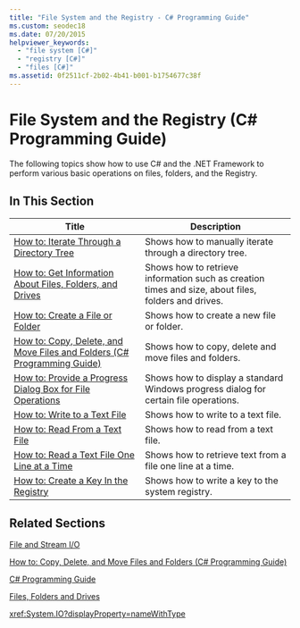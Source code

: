 ```yaml
---
title: "File System and the Registry - C# Programming Guide"
ms.custom: seodec18
ms.date: 07/20/2015
helpviewer_keywords: 
  - "file system [C#]"
  - "registry [C#]"
  - "files [C#]"
ms.assetid: 0f2511cf-2b02-4b41-b001-b1754677c38f
---
```

# File System and the Registry (C# Programming Guide)
The following topics show how to use C# and the .NET Framework to perform various basic operations on files, folders, and the Registry.  
  
## In This Section  
  
|**Title**|**Description**|  
|---------------|---------------------|  
|[How to: Iterate Through a Directory Tree](./how-to-iterate-through-a-directory-tree.md)|Shows how to manually iterate through a directory tree.|  
|[How to: Get Information About Files, Folders, and Drives](./how-to-get-information-about-files-folders-and-drives.md)|Shows how to retrieve information such as creation times and size, about files, folders and drives.|  
|[How to: Create a File or Folder](./how-to-create-a-file-or-folder.md)|Shows how to create a new file or folder.|  
|[How to: Copy, Delete, and Move Files and Folders (C# Programming Guide)](./how-to-copy-delete-and-move-files-and-folders.md)|Shows how to copy, delete and move files and folders.|  
|[How to: Provide a Progress Dialog Box for File Operations](./how-to-provide-a-progress-dialog-box-for-file-operations.md)|Shows how to display a standard Windows progress dialog for certain file operations.|  
|[How to: Write to a Text File](./how-to-write-to-a-text-file.md)|Shows how to write to a text file.|  
|[How to: Read From a Text File](./how-to-read-from-a-text-file.md)|Shows how to read from a text file.|  
|[How to: Read a Text File One Line at a Time](./how-to-read-a-text-file-one-line-at-a-time.md)|Shows how to retrieve text from a file one line at a time.|  
|[How to: Create a Key In the Registry](./how-to-create-a-key-in-the-registry.md)|Shows how to write a key to the system registry.|  
  
## Related Sections  
 [File and Stream I/O](../../../standard/io/index.md)  
  
 [How to: Copy, Delete, and Move Files and Folders (C# Programming Guide)](./how-to-copy-delete-and-move-files-and-folders.md)  
  
 [C# Programming Guide](../index.md)  
  
 [Files, Folders and Drives](./index.md)  
  
 <xref:System.IO?displayProperty=nameWithType>
